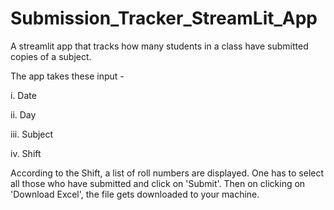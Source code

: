 # Submission_Tracker_StreamLit_App

A streamlit app that tracks how many students in a class have submitted copies of a subject.

The app takes these input - 

i.   Date

ii.  Day

iii. Subject

iv.  Shift

According to the Shift, a list of roll numbers are displayed. One has to select all those who have submitted and click on 'Submit'.
Then on clicking on 'Download Excel', the file gets downloaded to your machine.
